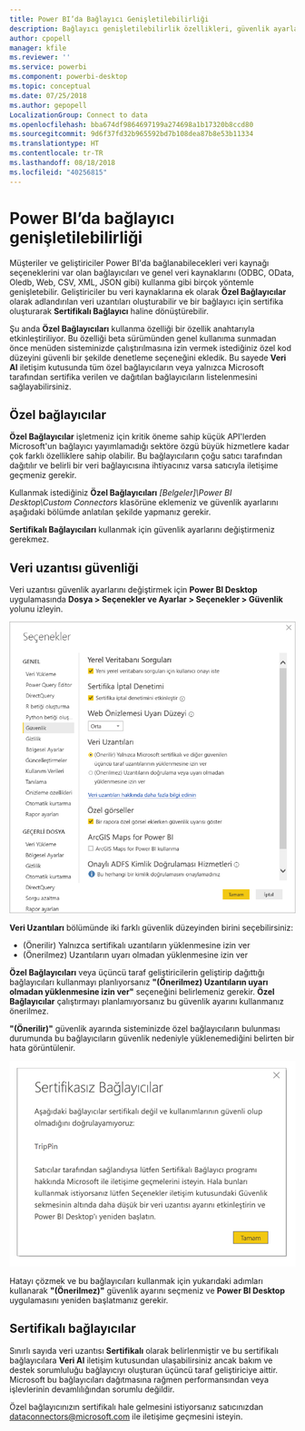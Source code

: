 ```yaml
---
title: Power BI’da Bağlayıcı Genişletilebilirliği
description: Bağlayıcı genişletilebilirlik özellikleri, güvenlik ayarları ve sertifikalı bağlayıcılar
author: cpopell
manager: kfile
ms.reviewer: ''
ms.service: powerbi
ms.component: powerbi-desktop
ms.topic: conceptual
ms.date: 07/25/2018
ms.author: gepopell
LocalizationGroup: Connect to data
ms.openlocfilehash: bba674df9864697199a274698a1b17320b8ccd80
ms.sourcegitcommit: 9d6f37fd32b965592bd7b108dea87b8e53b11334
ms.translationtype: HT
ms.contentlocale: tr-TR
ms.lasthandoff: 08/18/2018
ms.locfileid: "40256815"
---
```

# <a name="connector-extensibility-in-power-bi"></a>Power BI’da bağlayıcı genişletilebilirliği

Müşteriler ve geliştiriciler Power BI'da bağlanabilecekleri veri kaynağı seçeneklerini var olan bağlayıcıları ve genel veri kaynaklarını (ODBC, OData, Oledb, Web, CSV, XML, JSON gibi) kullanma gibi birçok yöntemle genişletebilir. Geliştiriciler bu veri kaynaklarına ek olarak **Özel Bağlayıcılar** olarak adlandırılan veri uzantıları oluşturabilir ve bir bağlayıcı için sertifika oluşturarak **Sertifikalı Bağlayıcı** haline dönüştürebilir.

Şu anda **Özel Bağlayıcıları** kullanma özelliği bir özellik anahtarıyla etkinleştiriliyor. Bu özelliği beta sürümünden genel kullanıma sunmadan önce menüden sisteminizde çalıştırılmasına izin vermek istediğiniz özel kod düzeyini güvenli bir şekilde denetleme seçeneğini ekledik. Bu sayede **Veri Al** iletişim kutusunda tüm özel bağlayıcıların veya yalnızca Microsoft tarafından sertifika verilen ve dağıtılan bağlayıcıların listelenmesini sağlayabilirsiniz.

## <a name="custom-connectors"></a>Özel bağlayıcılar

**Özel Bağlayıcılar** işletmeniz için kritik öneme sahip küçük API'lerden Microsoft'un bağlayıcı yayımlamadığı sektöre özgü büyük hizmetlere kadar çok farklı özelliklere sahip olabilir. Bu bağlayıcıların çoğu satıcı tarafından dağıtılır ve belirli bir veri bağlayıcısına ihtiyacınız varsa satıcıyla iletişime geçmeniz gerekir.

Kullanmak istediğiniz **Özel Bağlayıcıları** *\[Belgeler]\\Power BI Desktop\\Custom Connectors* klasörüne eklemeniz ve güvenlik ayarlarını aşağıdaki bölümde anlatılan şekilde yapmanız gerekir.

**Sertifikalı Bağlayıcıları** kullanmak için güvenlik ayarlarını değiştirmeniz gerekmez.

## <a name="data-extension-security"></a>Veri uzantısı güvenliği

Veri uzantısı güvenlik ayarlarını değiştirmek için **Power BI Desktop** uygulamasında **Dosya > Seçenekler ve Ayarlar > Seçenekler > Güvenlik** yolunu izleyin.

![Veri Uzantısı Güvenliği seçeneklerini kullanarak özel bağlayıcı yükleyip yükleyemeyeceğinizi denetleyebilirsiniz](media/desktop-connector-extensibility/data-extension-security-1.png)

**Veri Uzantıları** bölümünde iki farklı güvenlik düzeyinden birini seçebilirsiniz:

* (Önerilir) Yalnızca sertifikalı uzantıların yüklenmesine izin ver
* (Önerilmez) Uzantıların uyarı olmadan yüklenmesine izin ver

**Özel Bağlayıcıları** veya üçüncü taraf geliştiricilerin geliştirip dağıttığı bağlayıcıları kullanmayı planlıyorsanız **"(Önerilmez) Uzantıların uyarı olmadan yüklenmesine izin ver"** seçeneğini belirlemeniz gerekir. **Özel Bağlayıcılar** çalıştırmayı planlamıyorsanız bu güvenlik ayarını kullanmanız önerilmez.

**"(Önerilir)"** güvenlik ayarında sisteminizde özel bağlayıcıların bulunması durumunda bu bağlayıcıların güvenlik nedeniyle yüklenemediğini belirten bir hata görüntülenir.

![Güvenlik ayarları nedeniyle yüklenemeyen Özel Bağlayıcılar iletişim kutusunda görüntülenir, bu örnekte TripPin](media/desktop-connector-extensibility/data-extension-security-2.png)

Hatayı çözmek ve bu bağlayıcıları kullanmak için yukarıdaki adımları kullanarak **"(Önerilmez)"** güvenlik ayarını seçmeniz ve **Power BI Desktop** uygulamasını yeniden başlatmanız gerekir.

## <a name="certified-connectors"></a>Sertifikalı bağlayıcılar

Sınırlı sayıda veri uzantısı **Sertifikalı** olarak belirlenmiştir ve bu sertifikalı bağlayıcılara **Veri Al** iletişim kutusundan ulaşabilirsiniz ancak bakım ve destek sorumluluğu bağlayıcıyı oluşturan üçüncü taraf geliştiriciye aittir. Microsoft bu bağlayıcıları dağıtmasına rağmen performansından veya işlevlerinin devamlılığından sorumlu değildir.

Özel bağlayıcınızın sertifikalı hale gelmesini istiyorsanız satıcınızdan dataconnectors@microsoft.com ile iletişime geçmesini isteyin.
